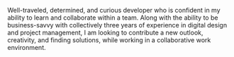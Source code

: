  Well-traveled, determined, and curious developer who is confident in my ability to learn and collaborate within a team. Along with the ability to be business-savvy with collectively three years of experience in digital design and project management, I am looking to contribute a new outlook, creativity, and finding solutions, while working in a collaborative work environment.
